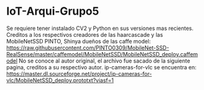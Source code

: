 # IoT-Arqui-Grupo5
Se requiere tener instalado CV2 y Python en sus versiones mas recientes.
Creditos a los respectivos creadores de las haarcascade y las MobileNetSSD
PINTO, Shinya dueños de las caffe model:
https://raw.githubusercontent.com/PINTO0309/MobileNet-SSD-RealSense/master/caffemodel/MobileNetSSD/MobileNetSSD_deploy.caffemodel
No se conoce al autor original, el archivo fue sacado de la siguiente pagina, creditos a su respectivo autor.
ip-cameras-for-vlc se encuentra en:
https://master.dl.sourceforge.net/project/ip-cameras-for-vlc/MobileNetSSD_deploy.prototxt?viasf=1
